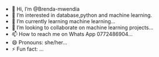 - 👋 Hi, I’m @Brenda-mwendia
- 👀 I’m interested in database,python and machine learning.
- 🌱 I’m currently learning machine learning...
- 💞️ I’m looking to collaborate on machine learning projects...
- 📫 How to reach me on Whats App  0772486904...
- 😄 Pronouns: she/her...
- ⚡ Fun fact: ...

<!---
Brenda-mwendia/Brenda-mwendia is a ✨ special ✨ repository because its `README.md` (this file) appears on your GitHub profile.
You can click the Preview link to take a look at your changes.
--->
